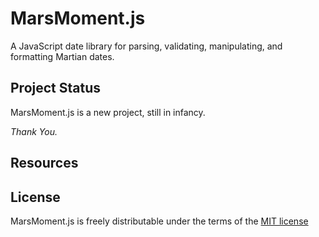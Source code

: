 # MarsMoment.js

A JavaScript date library for parsing, validating, manipulating, and formatting Martian dates.

## Project Status

MarsMoment.js is a new project, still in infancy. 

*Thank You.*

## Resources

## License

MarsMoment.js is freely distributable under the terms of the [MIT license](LICENSE)
